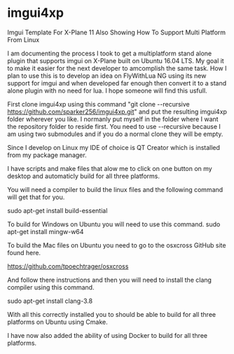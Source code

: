# imgui4xp
Imgui Template For X-Plane 11 Also Showing How To Support Multi Platform From Linux

I am documenting the process I took to get a multiplatform stand alone plugin that supports imgui on X-Plane built on Ubuntu 16.04 LTS. My goal it to make it easier for the next developer to amcomplish the same task. How I plan to use this is to develop an idea on FlyWithLua NG using its new support for imgui and when developed far enough then convert it to a stand alone plugin with no need for lua. I hope someone will find this usfull. 

First clone imgui4xp using this command "git clone --recursive https://github.com/sparker256/imgui4xp.git" and put the resulting imgui4xp folder wherever you like. I normanly put myself in the folder where I want the repository folder to reside first. You need to use --recursive because I am using two submodules and if you do a normal clone they will be empty. 

Since I develop on Linux my IDE of choice is QT Creator which is installed from my package manager.

I have scripts and make files that alow me to click on one button on my desktop and automaticly build for all three platforms.

You will need a compiler to build the linux files and the following command will get that for you.

sudo apt-get install build-essential

To build for Windows on Ubuntu you will need to use this command. sudo apt-get install mingw-w64

To build the Mac files on Ubuntu you need to go to the osxcross GitHub site found here.

https://github.com/tpoechtrager/osxcross

And follow there instructions and then you will need to install the clang compiler using this command.

sudo apt-get install clang-3.8

With all this correctly installed you to should be able to build for all three platforms on Ubuntu using Cmake.

I have now also added the ability of using Docker to build for all three platforms.
